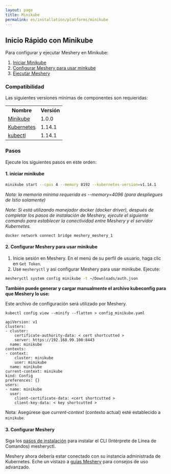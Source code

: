 ```yaml
---
layout: page
title: Minikube
permalink: es/installation/platforms/minikube
---
```


## Inicio Rápido con Minikube

Para configurar y ejecutar Meshery en Minikube:

1. [Iniciar Minikube](#1-iniciar-minikube)
1. [Configurar Meshery para usar minkube](#2-configurar-meshery-para-usar-minikube)
1. [Ejecutar Meshery](#3-configurar-meshery)

### **Compatibilidad**

Las siguientes versiones mínimas de componentes son requieridas:

<table id="compatibility-table">
  <tr>
    <th id="model">Nombre</th>
    <th id="model">Versión</th> 
  </tr>
  <tr>
    <td><a href="https://kubernetes.io/docs/tasks/tools/install-minikube/">Minikube</a></td>
    <td>1.0.0 </td>
  </tr>
  <tr>
    <td><a href="https://istio.io/docs/setup/kubernetes/prepare/platform-setup/minikube/">Kubernetes</a></td>
    <td>1.14.1</td>
  </tr>
  <tr>
    <td><a href="https://kubernetes.io/docs/tasks/tools/install-kubectl/">kubectl</a></td>
    <td>1.14.1</td>
  </tr>
</table>

### **Pasos**

Ejecute los siguientes pasos en este orden:

#### 1. **iniciar minikube**

```bash
minikube start --cpus 4 --memory 8192 --kubernetes-version=v1.14.1
```

_Nota: la memoria mínima requerida es --memory=4096 (para despliegues de Istio solamente)_

_Note: Si está utilizando manejador docker (docker driver), después de completar los pasos de instalación de Meshery, ejecute el siguiente comando para establecer la conectividad entre Meshery y el servidor Kubernetes._

```
docker network connect bridge meshery_meshery_1
```

#### 2. **Configurar Meshery para usar minikube**

1. Inicie sesión en Meshery. En el menú de su perfil de usuario, haga clic en `Get Token`.
2. Use `mesheryctl` y así configurar Meshery para usar minikube. Ejecute:

```sh
mesheryctl system config minikube -t ~/Downloads/auth.json
```

**También puede generar y cargar manualmente el archivo kubeconfig para que Meshery lo use:**

Este archivo de configuración será utilizado por Meshery.

```
kubectl config view --minify --flatten > config_minikube.yaml
```

```
apiVersion: v1
clusters:
- cluster:
    certificate-authority-data: < cert shortcutted >
    server: https://192.168.99.100:8443
  name: minikube
contexts:
- context:
    cluster: minikube
    user: minikube
  name: minikube
current-context: minikube
kind: Config
preferences: {}
users:
- name: minikube
  user:
    client-certificate-data: <cert shortcutted >
    client-key-data: < key shortcutted >
```

Nota: Asegúrese que _current-context_ (contexto actual) esté establecido a `minikube`.

#### 3. **Configurar Meshery**

Siga los [pasos de instalación](/docs/installation) para instalar el CLI (Intérprete de Línea de Comandos) mesheryctl.

Meshery ahora debería estar conectado con su instancia administrada de Kubernetes. Eche un vistazo a [guías Meshery](/docs/guides) para consejos de uso advanzado.
